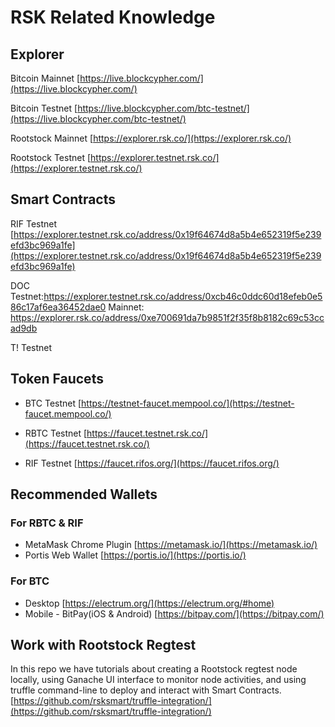 # RSK Related Knowledge

## Explorer

Bitcoin Mainnet
[https://live.blockcypher.com/](https://live.blockcypher.com/)

Bitcoin Testnet
[https://live.blockcypher.com/btc-testnet/](https://live.blockcypher.com/btc-testnet/)

Rootstock Mainnet
[https://explorer.rsk.co/](https://explorer.rsk.co/)

Rootstock Testnet
[https://explorer.testnet.rsk.co/](https://explorer.testnet.rsk.co/)

## Smart Contracts

RIF Testnet
[https://explorer.testnet.rsk.co/address/0x19f64674d8a5b4e652319f5e239efd3bc969a1fe](https://explorer.testnet.rsk.co/address/0x19f64674d8a5b4e652319f5e239efd3bc969a1fe)

DOC
Testnet:https://explorer.testnet.rsk.co/address/0xcb46c0ddc60d18efeb0e586c17af6ea36452dae0
Mainnet: https://explorer.rsk.co/address/0xe700691da7b9851f2f35f8b8182c69c53ccad9db

T! Testnet

## Token Faucets
- BTC Testnet [https://testnet-faucet.mempool.co/](https://testnet-faucet.mempool.co/)

- RBTC Testnet [https://faucet.testnet.rsk.co/](https://faucet.testnet.rsk.co/)

- RIF Testnet [https://faucet.rifos.org/](https://faucet.rifos.org/)

## Recommended Wallets
### For RBTC & RIF
- MetaMask Chrome Plugin [https://metamask.io/](https://metamask.io/)
- Portis Web Wallet [https://portis.io/](https://portis.io/)
### For BTC
- Desktop [https://electrum.org/](https://electrum.org/#home)
- Mobile - BitPay(iOS & Android) [https://bitpay.com/](https://bitpay.com/)

## Work with Rootstock Regtest
In this repo we have tutorials about creating a Rootstock regtest node locally, using Ganache UI interface to monitor node activities, and using truffle command-line to deploy and interact with Smart Contracts.
[https://github.com/rsksmart/truffle-integration/](https://github.com/rsksmart/truffle-integration/)

